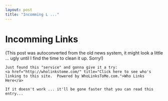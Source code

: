 ```yaml
---
layout: post
title: "Incomming L ..."
---
```

<h1>Incomming Links</h1>
(This post was autoconverted from the old news system,
it might look a little ... ugly until I find the time
to clean it up.
Sorry!)

    Just found this "service" and gonna give it a try:
    <a href="http://wholinkstome.com/" title="Click here to see who's linking to this site.  Powered by WhoLinksToMe.com.">Who Links Here</a>
    
    If it doesn't work ... it'll be gone faster that you can read this entry...
    

